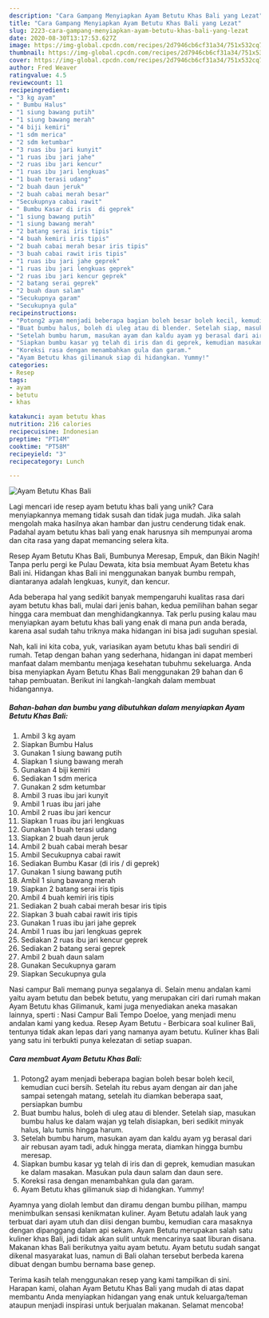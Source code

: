 ```yaml
---
description: "Cara Gampang Menyiapkan Ayam Betutu Khas Bali yang Lezat"
title: "Cara Gampang Menyiapkan Ayam Betutu Khas Bali yang Lezat"
slug: 2223-cara-gampang-menyiapkan-ayam-betutu-khas-bali-yang-lezat
date: 2020-08-30T13:17:53.627Z
image: https://img-global.cpcdn.com/recipes/2d7946cb6cf31a34/751x532cq70/ayam-betutu-khas-bali-foto-resep-utama.jpg
thumbnail: https://img-global.cpcdn.com/recipes/2d7946cb6cf31a34/751x532cq70/ayam-betutu-khas-bali-foto-resep-utama.jpg
cover: https://img-global.cpcdn.com/recipes/2d7946cb6cf31a34/751x532cq70/ayam-betutu-khas-bali-foto-resep-utama.jpg
author: Fred Weaver
ratingvalue: 4.5
reviewcount: 11
recipeingredient:
- "3 kg ayam"
- " Bumbu Halus"
- "1 siung bawang putih"
- "1 siung bawang merah"
- "4 biji kemiri"
- "1 sdm merica"
- "2 sdm ketumbar"
- "3 ruas ibu jari kunyit"
- "1 ruas ibu jari jahe"
- "2 ruas ibu jari kencur"
- "1 ruas ibu jari lengkuas"
- "1 buah terasi udang"
- "2 buah daun jeruk"
- "2 buah cabai merah besar"
- "Secukupnya cabai rawit"
- " Bumbu Kasar di iris  di geprek"
- "1 siung bawang putih"
- "1 siung bawang merah"
- "2 batang serai iris tipis"
- "4 buah kemiri iris tipis"
- "2 buah cabai merah besar iris tipis"
- "3 buah cabai rawit iris tipis"
- "1 ruas ibu jari jahe geprek"
- "1 ruas ibu jari lengkuas geprek"
- "2 ruas ibu jari kencur geprek"
- "2 batang serai geprek"
- "2 buah daun salam"
- "Secukupnya garam"
- "Secukupnya gula"
recipeinstructions:
- "Potong2 ayam menjadi beberapa bagian boleh besar boleh kecil, kemudian cuci bersih. Setelah itu rebus ayam dengan air dan jahe sampai setengah matang, setelah itu diamkan beberapa saat, persiapkan bumbu"
- "Buat bumbu halus, boleh di uleg atau di blender. Setelah siap, masukan bumbu halus ke dalam wajan yg telah disiapkan, beri sedikit minyak halus, lalu tumis hingga harum."
- "Setelah bumbu harum, masukan ayam dan kaldu ayam yg berasal dari air rebusan ayam tadi, aduk hingga merata, diamkan hingga bumbu meresap."
- "Siapkan bumbu kasar yg telah di iris dan di geprek, kemudian masukan ke dalam masakan. Masukan pula daun salam dan daun sere."
- "Koreksi rasa dengan menambahkan gula dan garam."
- "Ayam Betutu khas gilimanuk siap di hidangkan. Yummy!"
categories:
- Resep
tags:
- ayam
- betutu
- khas

katakunci: ayam betutu khas 
nutrition: 216 calories
recipecuisine: Indonesian
preptime: "PT14M"
cooktime: "PT58M"
recipeyield: "3"
recipecategory: Lunch

---
```



![Ayam Betutu Khas Bali](https://img-global.cpcdn.com/recipes/2d7946cb6cf31a34/751x532cq70/ayam-betutu-khas-bali-foto-resep-utama.jpg)

Lagi mencari ide resep ayam betutu khas bali yang unik? Cara menyiapkannya memang tidak susah dan tidak juga mudah. Jika salah mengolah maka hasilnya akan hambar dan justru cenderung tidak enak. Padahal ayam betutu khas bali yang enak harusnya sih mempunyai aroma dan cita rasa yang dapat memancing selera kita.

Resep Ayam Betutu Khas Bali, Bumbunya Meresap, Empuk, dan Bikin Nagih! Tanpa perlu pergi ke Pulau Dewata, kita bsia membuat Ayam Betetu khas Bali ini. Hidangan khas Bali ini menggunakan banyak bumbu rempah, diantaranya adalah lengkuas, kunyit, dan kencur.

Ada beberapa hal yang sedikit banyak mempengaruhi kualitas rasa dari ayam betutu khas bali, mulai dari jenis bahan, kedua pemilihan bahan segar hingga cara membuat dan menghidangkannya. Tak perlu pusing kalau mau menyiapkan ayam betutu khas bali yang enak di mana pun anda berada, karena asal sudah tahu triknya maka hidangan ini bisa jadi suguhan spesial.


Nah, kali ini kita coba, yuk, variasikan ayam betutu khas bali sendiri di rumah. Tetap dengan bahan yang sederhana, hidangan ini dapat memberi manfaat dalam membantu menjaga kesehatan tubuhmu sekeluarga. Anda bisa menyiapkan Ayam Betutu Khas Bali menggunakan 29 bahan dan 6 tahap pembuatan. Berikut ini langkah-langkah dalam membuat hidangannya.

<!--inarticleads1-->

##### Bahan-bahan dan bumbu yang dibutuhkan dalam menyiapkan Ayam Betutu Khas Bali:

1. Ambil 3 kg ayam
1. Siapkan  Bumbu Halus
1. Gunakan 1 siung bawang putih
1. Siapkan 1 siung bawang merah
1. Gunakan 4 biji kemiri
1. Sediakan 1 sdm merica
1. Gunakan 2 sdm ketumbar
1. Ambil 3 ruas ibu jari kunyit
1. Ambil 1 ruas ibu jari jahe
1. Ambil 2 ruas ibu jari kencur
1. Siapkan 1 ruas ibu jari lengkuas
1. Gunakan 1 buah terasi udang
1. Siapkan 2 buah daun jeruk
1. Ambil 2 buah cabai merah besar
1. Ambil Secukupnya cabai rawit
1. Sediakan  Bumbu Kasar (di iris / di geprek)
1. Gunakan 1 siung bawang putih
1. Ambil 1 siung bawang merah
1. Siapkan 2 batang serai iris tipis
1. Ambil 4 buah kemiri iris tipis
1. Sediakan 2 buah cabai merah besar iris tipis
1. Siapkan 3 buah cabai rawit iris tipis
1. Gunakan 1 ruas ibu jari jahe geprek
1. Ambil 1 ruas ibu jari lengkuas geprek
1. Sediakan 2 ruas ibu jari kencur geprek
1. Sediakan 2 batang serai geprek
1. Ambil 2 buah daun salam
1. Gunakan Secukupnya garam
1. Siapkan Secukupnya gula


Nasi campur Bali memang punya segalanya di. Selain menu andalan kami yaitu ayam betutu dan bebek betutu, yang merupakan ciri dari rumah makan Ayam Betutu khas Gilimanuk, kami juga menyediakan aneka masakan lainnya, sperti : Nasi Campur Bali Tempo Doeloe, yang menjadi menu andalan kami yang kedua. Resep Ayam Betutu - Berbicara soal kuliner Bali, tentunya tidak akan lepas dari yang namanya ayam betutu. Kuliner khas Bali yang satu ini terbukti punya kelezatan di setiap suapan. 

<!--inarticleads2-->

##### Cara membuat Ayam Betutu Khas Bali:

1. Potong2 ayam menjadi beberapa bagian boleh besar boleh kecil, kemudian cuci bersih. Setelah itu rebus ayam dengan air dan jahe sampai setengah matang, setelah itu diamkan beberapa saat, persiapkan bumbu
1. Buat bumbu halus, boleh di uleg atau di blender. Setelah siap, masukan bumbu halus ke dalam wajan yg telah disiapkan, beri sedikit minyak halus, lalu tumis hingga harum.
1. Setelah bumbu harum, masukan ayam dan kaldu ayam yg berasal dari air rebusan ayam tadi, aduk hingga merata, diamkan hingga bumbu meresap.
1. Siapkan bumbu kasar yg telah di iris dan di geprek, kemudian masukan ke dalam masakan. Masukan pula daun salam dan daun sere.
1. Koreksi rasa dengan menambahkan gula dan garam.
1. Ayam Betutu khas gilimanuk siap di hidangkan. Yummy!


Ayamnya yang diolah lembut dan diramu dengan bumbu pilihan, mampu menimbulkan sensasi kenikmatan kuliner. Ayam Betutu adalah lauk yang terbuat dari ayam utuh dan diisi dengan bumbu, kemudian cara masaknya dengan dipanggang dalam api sekam. Ayam Betutu merupakan salah satu kuliner khas Bali, jadi tidak akan sulit untuk mencarinya saat liburan disana. Makanan khas Bali berikutnya yaitu ayam betutu. Ayam betutu sudah sangat dikenal masyarakat luas, namun di Bali olahan tersebut berbeda karena dibuat dengan bumbu bernama base genep. 

Terima kasih telah menggunakan resep yang kami tampilkan di sini. Harapan kami, olahan Ayam Betutu Khas Bali yang mudah di atas dapat membantu Anda menyiapkan hidangan yang enak untuk keluarga/teman ataupun menjadi inspirasi untuk berjualan makanan. Selamat mencoba!
